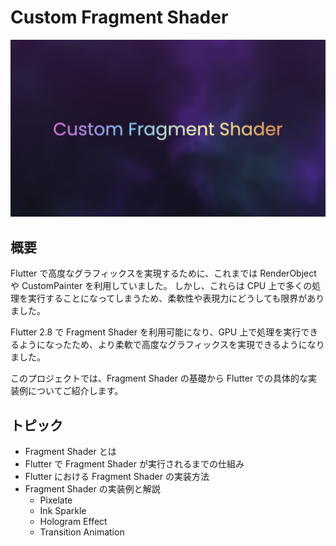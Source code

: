 # Custom Fragment Shader

![screenshot](assets/screenshot.png)

## 概要

Flutter で高度なグラフィックスを実現するために、これまでは RenderObject や CustomPainter を利用していました。
しかし、これらは CPU 上で多くの処理を実行することになってしまうため、柔軟性や表現力にどうしても限界がありました。

Flutter 2.8 で Fragment Shader を利用可能になり、GPU 上で処理を実行できるようになったため、より柔軟で高度なグラフィックスを実現できるようになりました。

このプロジェクトでは、Fragment Shader の基礎から Flutter での具体的な実装例についてご紹介します。

## トピック

- Fragment Shader とは
- Flutter で Fragment Shader が実行されるまでの仕組み
- Flutter における Fragment Shader の実装方法
- Fragment Shader の実装例と解説
    - Pixelate
    - Ink Sparkle
    - Hologram Effect
    - Transition Animation

